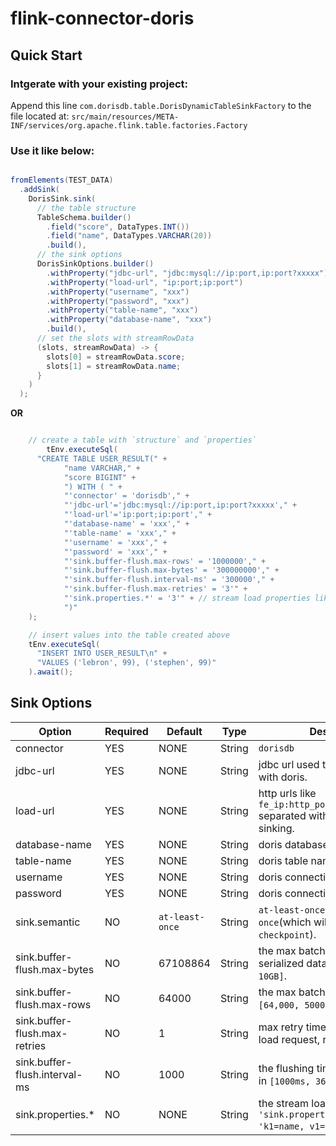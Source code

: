 # flink-connector-doris

## Quick Start

### Intgerate with your existing project:

Append this line `com.dorisdb.table.DorisDynamicTableSinkFactory` to the file located at:
`src/main/resources/META-INF/services/org.apache.flink.table.factories.Factory`

### Use it like below:

```java

fromElements(TEST_DATA)
  .addSink(
    DorisSink.sink(
      // the table structure
      TableSchema.builder()
        .field("score", DataTypes.INT())
        .field("name", DataTypes.VARCHAR(20))
        .build(),
      // the sink options
      DorisSinkOptions.builder()
        .withProperty("jdbc-url", "jdbc:mysql://ip:port,ip:port?xxxxx")
        .withProperty("load-url", "ip:port;ip:port")
        .withProperty("username", "xxx")
        .withProperty("password", "xxx")
        .withProperty("table-name", "xxx")
        .withProperty("database-name", "xxx")
        .build(),
      // set the slots with streamRowData
      (slots, streamRowData) -> {
        slots[0] = streamRowData.score;
        slots[1] = streamRowData.name;
      }
    )
  );

```

**OR**

```java

    // create a table with `structure` and `properties`
        tEnv.executeSql(
      "CREATE TABLE USER_RESULT(" +
            "name VARCHAR," +
            "score BIGINT" +
            ") WITH ( " +
            "'connector' = 'dorisdb'," +
            "'jdbc-url'='jdbc:mysql://ip:port,ip:port?xxxxx'," +
            "'load-url'='ip:port;ip:port'," +
            "'database-name' = 'xxx'," +
            "'table-name' = 'xxx'," +
            "'username' = 'xxx'," +
            "'password' = 'xxx'," +
            "'sink.buffer-flush.max-rows' = '1000000'," +
            "'sink.buffer-flush.max-bytes' = '300000000'," +
            "'sink.buffer-flush.interval-ms' = '300000'," +
            "'sink.buffer-flush.max-retries' = '3'" +
            "'sink.properties.*' = '3'" + // stream load properties like `'sink.properties.columns' = 'k1=name, v1=score'`
            ")"
    );

    // insert values into the table created above
    tEnv.executeSql(
      "INSERT INTO USER_RESULT\n" +
      "VALUES ('lebron', 99), ('stephen', 99)"
    ).await();

```

## Sink Options

| Option | Required | Default | Type | Description |
|  ----  | ----  | ----  | ----  | ----  |
| connector | YES | NONE | String |`dorisdb`|
| jdbc-url | YES | NONE | String | jdbc url used to execute queries with doris. |
| load-url | YES | NONE | String | http urls like `fe_ip:http_port;fe_ip:http_port` separated with `;`, used to batch sinking. |
| database-name | YES | NONE | String | doris database name |
| table-name | YES | NONE | String | doris table name |
| username | YES | NONE | String | doris connecting username |
| password | YES | NONE | String | doris connecting password |
| sink.semantic | NO | `at-least-once` | String | `at-least-once` or `exactly-once`(which will `only flush on checkpoint`). |
| sink.buffer-flush.max-bytes | NO | 67108864 | String | the max batching size of serialized data, range in `[64MB, 10GB]`. |
| sink.buffer-flush.max-rows | NO | 64000 | String | the max batching rows, range in `[64,000, 5000,000]`. |
| sink.buffer-flush.max-retries | NO | 1 | String | max retry times of the stream load request, range in `[0, 10]`. |
| sink.buffer-flush.interval-ms | NO | 1000 | String | the flushing time interval, range in `[1000ms, 3600000ms]`. |
| sink.properties.* | NO | NONE | String | the stream load properties like `'sink.properties.columns' = 'k1=name, v1=score'`. |